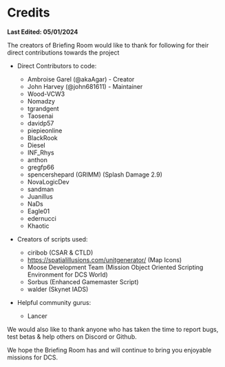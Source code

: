# Credits
__Last Edited: 05/01/2024__

The creators of Briefing Room would like to thank for following for their direct contributions towards the project

* Direct Contributors to code:
    * Ambroise Garel (@akaAgar) - Creator
    * John Harvey (@john681611) - Maintainer
    * Wood-VCW3
    * Nomadzy
    * tgrandgent
    * Taosenai
    * davidp57
    * piepieonline
    * BlackRook
    * Diesel
    * INF_Rhys
    * anthon
    * gregfp66
    * spencershepard (GRIMM) (Splash Damage 2.9)
    * NovaLogicDev
    * sandman
    * Juanillus
    * NaDs
    * Eagle01
    * edernucci
    * Khaotic


* Creators of scripts used:
    * ciribob (CSAR & CTLD)
    * https://spatialillusions.com/unitgenerator/ (Map Icons)
    * Moose Development Team (Mission Object Oriented Scripting Environment for DCS World)
    * Sorbus (Enhanced Gamemaster Script)
    * walder (Skynet IADS)
* Helpful community gurus:
    * Lancer

We would also like to thank anyone who has taken the time to report bugs, test betas & help others on Discord or Github.

We hope the Briefing Room has and will continue to bring you enjoyable missions for DCS.
